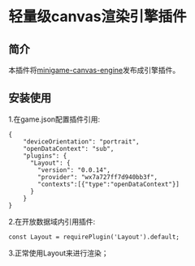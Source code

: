 # 轻量级canvas渲染引擎插件

## 简介
本插件将[minigame-canvas-engine](https://wechat-miniprogram.github.io/minigame-canvas-engine/)发布成引擎插件。

## 安装使用
1.在game.json配置插件引用:
```
{
    "deviceOrientation": "portrait",
    "openDataContext": "sub",
    "plugins": {
      "Layout": {
        "version": "0.0.14",
        "provider": "wx7a727ff7d940bb3f",
        "contexts":[{"type":"openDataContext"}]
      }
    }
}

```

2.在开放数据域内引用插件:
```
const Layout = requirePlugin('Layout').default;
```

3.正常使用Layout来进行渲染；